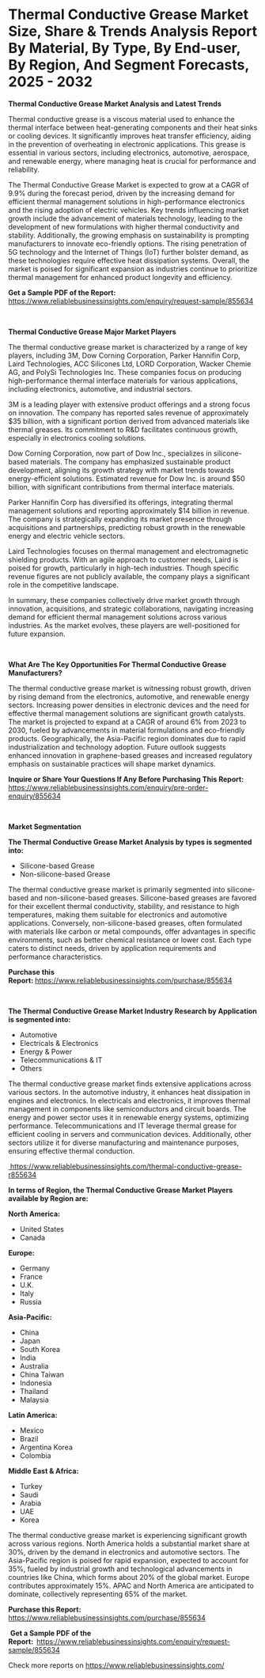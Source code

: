 <p><h1>Thermal Conductive Grease Market Size, Share & Trends Analysis Report By Material, By Type, By End-user, By Region, And Segment Forecasts, 2025 - 2032</h1></p><p><strong>Thermal Conductive Grease Market Analysis and Latest Trends</strong></p>
<p><p>Thermal conductive grease is a viscous material used to enhance the thermal interface between heat-generating components and their heat sinks or cooling devices. It significantly improves heat transfer efficiency, aiding in the prevention of overheating in electronic applications. This grease is essential in various sectors, including electronics, automotive, aerospace, and renewable energy, where managing heat is crucial for performance and reliability.</p><p>The Thermal Conductive Grease Market is expected to grow at a CAGR of 9.9% during the forecast period, driven by the increasing demand for efficient thermal management solutions in high-performance electronics and the rising adoption of electric vehicles. Key trends influencing market growth include the advancement of materials technology, leading to the development of new formulations with higher thermal conductivity and stability. Additionally, the growing emphasis on sustainability is prompting manufacturers to innovate eco-friendly options. The rising penetration of 5G technology and the Internet of Things (IoT) further bolster demand, as these technologies require effective heat dissipation systems. Overall, the market is poised for significant expansion as industries continue to prioritize thermal management for enhanced product longevity and efficiency.</p></p>
<p><strong>Get a Sample PDF of the Report:&nbsp;</strong> <a href="https://www.reliablebusinessinsights.com/enquiry/request-sample/855634?utm_campaign=3288&utm_medium=2&utm_source=Github&utm_content=ia&utm_term=31032025&utm_id=thermal-conductive-grease">https://www.reliablebusinessinsights.com/enquiry/request-sample/855634</a></p>
<p>&nbsp;</p>
<p><strong>Thermal Conductive Grease Major Market Players</strong></p>
<p><p>The thermal conductive grease market is characterized by a range of key players, including 3M, Dow Corning Corporation, Parker Hannifin Corp, Laird Technologies, ACC Silicones Ltd, LORD Corporation, Wacker Chemie AG, and PolySi Technologies Inc. These companies focus on producing high-performance thermal interface materials for various applications, including electronics, automotive, and industrial sectors.</p><p>3M is a leading player with extensive product offerings and a strong focus on innovation. The company has reported sales revenue of approximately $35 billion, with a significant portion derived from advanced materials like thermal greases. Its commitment to R&D facilitates continuous growth, especially in electronics cooling solutions.</p><p>Dow Corning Corporation, now part of Dow Inc., specializes in silicone-based materials. The company has emphasized sustainable product development, aligning its growth strategy with market trends towards energy-efficient solutions. Estimated revenue for Dow Inc. is around $50 billion, with significant contributions from thermal interface materials.</p><p>Parker Hannifin Corp has diversified its offerings, integrating thermal management solutions and reporting approximately $14 billion in revenue. The company is strategically expanding its market presence through acquisitions and partnerships, predicting robust growth in the renewable energy and electric vehicle sectors.</p><p>Laird Technologies focuses on thermal management and electromagnetic shielding products. With an agile approach to customer needs, Laird is poised for growth, particularly in high-tech industries. Though specific revenue figures are not publicly available, the company plays a significant role in the competitive landscape.</p><p>In summary, these companies collectively drive market growth through innovation, acquisitions, and strategic collaborations, navigating increasing demand for efficient thermal management solutions across various industries. As the market evolves, these players are well-positioned for future expansion.</p></p>
<p>&nbsp;</p>
<p><strong>What Are The Key Opportunities For Thermal Conductive Grease Manufacturers?</strong></p>
<p><p>The thermal conductive grease market is witnessing robust growth, driven by rising demand from the electronics, automotive, and renewable energy sectors. Increasing power densities in electronic devices and the need for effective thermal management solutions are significant growth catalysts. The market is projected to expand at a CAGR of around 6% from 2023 to 2030, fueled by advancements in material formulations and eco-friendly products. Geographically, the Asia-Pacific region dominates due to rapid industrialization and technology adoption. Future outlook suggests enhanced innovation in graphene-based greases and increased regulatory emphasis on sustainable practices will shape market dynamics.</p></p>
<p><strong>Inquire or Share Your Questions If Any Before Purchasing This Report:</strong> <a href="https://www.reliablebusinessinsights.com/enquiry/pre-order-enquiry/855634?utm_campaign=3288&utm_medium=2&utm_source=Github&utm_content=ia&utm_term=31032025&utm_id=thermal-conductive-grease">https://www.reliablebusinessinsights.com/enquiry/pre-order-enquiry/855634</a></p>
<p>&nbsp;</p>
<p><strong>Market Segmentation</strong></p>
<p><strong>The Thermal Conductive Grease Market Analysis by types is segmented into:</strong></p>
<p><ul><li>Silicone-based Grease</li><li>Non-silicone-based Grease</li></ul></p>
<p><p>The thermal conductive grease market is primarily segmented into silicone-based and non-silicone-based greases. Silicone-based greases are favored for their excellent thermal conductivity, stability, and resistance to high temperatures, making them suitable for electronics and automotive applications. Conversely, non-silicone-based greases, often formulated with materials like carbon or metal compounds, offer advantages in specific environments, such as better chemical resistance or lower cost. Each type caters to distinct needs, driven by application requirements and performance characteristics.</p></p>
<p><strong>Purchase this Report:&nbsp;</strong><a href="https://www.reliablebusinessinsights.com/purchase/855634?utm_campaign=3288&utm_medium=2&utm_source=Github&utm_content=ia&utm_term=31032025&utm_id=thermal-conductive-grease">https://www.reliablebusinessinsights.com/purchase/855634</a></p>
<p>&nbsp;</p>
<p><strong>The Thermal Conductive Grease Market Industry Research by Application is segmented into:</strong></p>
<p><ul><li>Automotive</li><li>Electricals & Electronics</li><li>Energy & Power</li><li>Telecommunications & IT</li><li>Others</li></ul></p>
<p><p>The thermal conductive grease market finds extensive applications across various sectors. In the automotive industry, it enhances heat dissipation in engines and electronics. In electricals and electronics, it improves thermal management in components like semiconductors and circuit boards. The energy and power sector uses it in renewable energy systems, optimizing performance. Telecommunications and IT leverage thermal grease for efficient cooling in servers and communication devices. Additionally, other sectors utilize it for diverse manufacturing and maintenance purposes, ensuring effective thermal conduction.</p></p>
<p><a href="https://www.reliablebusinessinsights.com/thermal-conductive-grease-r855634?utm_campaign=3288&utm_medium=2&utm_source=Github&utm_content=ia&utm_term=31032025&utm_id=thermal-conductive-grease">&nbsp;https://www.reliablebusinessinsights.com/thermal-conductive-grease-r855634</a></p>
<p><strong>In terms of Region, the Thermal Conductive Grease Market Players available by Region are:</strong></p>
<p>
    <p> <strong> North America: </strong>
        <ul>
            <li>United States</li>
            <li>Canada</li>
        </ul>
        </p> 
    <p> <strong> Europe: </strong>
        <ul>
            <li>Germany</li>
            <li>France</li>
            <li>U.K.</li>
            <li>Italy</li>
            <li>Russia</li>
        </ul>
        </p> 
    <p> <strong> Asia-Pacific: </strong>
        <ul>
            <li>China</li>
            <li>Japan</li>
            <li>South Korea</li>
            <li>India</li>
            <li>Australia</li>
            <li>China Taiwan</li>
            <li>Indonesia</li>
            <li>Thailand</li>
            <li>Malaysia</li>
        </ul>
        </p> 
    <p> <strong> Latin America: </strong>
        <ul>
            <li>Mexico</li>
            <li>Brazil</li>
            <li>Argentina Korea</li>
            <li>Colombia</li>
        </ul>
        </p> 
    <p> <strong> Middle East & Africa: </strong>
        <ul>
            <li>Turkey</li>
            <li>Saudi</li>
            <li>Arabia</li>
            <li>UAE</li>
            <li>Korea</li>
        </ul>
    </p>
    </p>
<p><p>The thermal conductive grease market is experiencing significant growth across various regions. North America holds a substantial market share at 30%, driven by the demand in electronics and automotive sectors. The Asia-Pacific region is poised for rapid expansion, expected to account for 35%, fueled by industrial growth and technological advancements in countries like China, which forms about 20% of the global market. Europe contributes approximately 15%. APAC and North America are anticipated to dominate, collectively representing 65% of the market.</p></p>
<p><strong>Purchase this Report: </strong><a href="https://www.reliablebusinessinsights.com/purchase/855634?utm_campaign=3288&utm_medium=2&utm_source=Github&utm_content=ia&utm_term=31032025&utm_id=thermal-conductive-grease">https://www.reliablebusinessinsights.com/purchase/855634</a></p>
<p>&nbsp;<strong>Get a Sample PDF of the Report:&nbsp;&nbsp;</strong><a href="https://www.reliablebusinessinsights.com/enquiry/request-sample/855634?utm_campaign=3288&utm_medium=2&utm_source=Github&utm_content=ia&utm_term=31032025&utm_id=thermal-conductive-grease">https://www.reliablebusinessinsights.com/enquiry/request-sample/855634</a></p>
<p><strong></strong></p>
<p>Check more reports on <a href="https://www.reliablebusinessinsights.com/?utm_campaign=3288&utm_medium=2&utm_source=Github&utm_content=ia&utm_term=31032025&utm_id=thermal-conductive-grease">https://www.reliablebusinessinsights.com/</a></p>